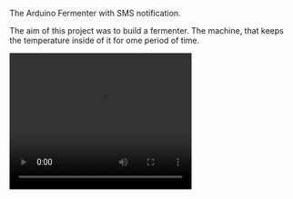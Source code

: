 <h>The Arduino Fermenter with SMS notification.</h>
<p>The aim of this project was to build a fermenter. The machine, that keeps the temperature inside of it for ome period of time.</p>

<video width="320" height="240" controls>
  <source src="Видео без названия — сделано в Clipchamp (2).mp4" type="video/mp4">
  Your browser does not support the video tag.
</video>
